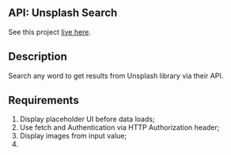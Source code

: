 ## API: Unsplash Search

See this project [live here]().


## Description

Search any word to get results from Unsplash library via their API.


## Requirements

1. Display placeholder UI before data loads;
2. Use fetch and Authentication via HTTP Authorization header;
3. Display images from input value;
4. 


